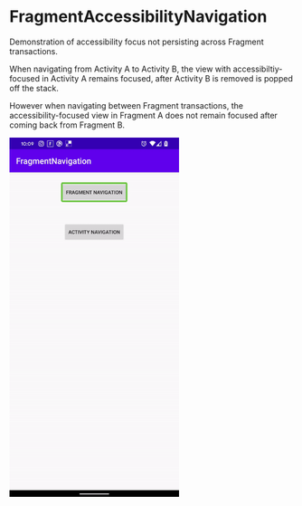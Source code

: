 # FragmentAccessibilityNavigation

Demonstration of accessibility focus not persisting across Fragment transactions.

When navigating from Activity A to Activity B, the view with accessibiltiy-focused in Activity A remains focused, after Activity B is removed is popped off the stack.

However when navigating between Fragment transactions, the accessibility-focused view in Fragment A does not remain focused after coming back from Fragment B.

<img src="https://github.com/cckroets/FragmentAccessibilityNavigation/blob/master/demo.gif" width="300">
